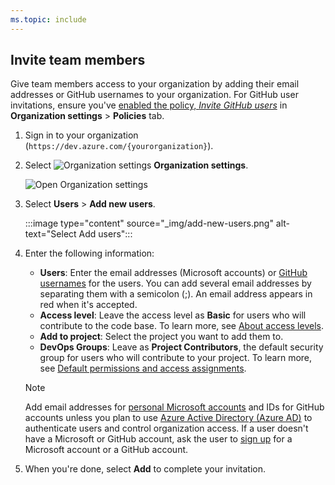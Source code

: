 ```yaml
---
ms.topic: include
---
```


## Invite team members

Give team members access to your organization by adding their email addresses or GitHub usernames to your organization. For GitHub user invitations, ensure you've [enabled the policy, *Invite GitHub users*](../user-guide/sign-up-invite-teammates.md#enable-github-invitations) in **Organization settings** > **Policies** tab.

1. Sign in to your organization (```https://dev.azure.com/{yourorganization}```).

2. Select ![Organization settings](/azure/devops/_img/icons/gear-icon.png) **Organization settings**.

   ![Open Organization settings](/azure/devops/_shared/_img/settings/open-admin-settings-vert.png)

3. Select **Users** > **Add new users**.

   :::image type="content" source="_img/add-new-users.png" alt-text="Select Add users":::

4. Enter the following information:

   - **Users**: Enter the email addresses (Microsoft accounts) or [GitHub usernames](#enable-github-invitations) for the users. You can add several email addresses by separating them with a semicolon (;). An email address appears in red when it's accepted.  
   - **Access level**: Leave the access level as **Basic** for users who will contribute to the code base. To learn more, see [About access levels](/azure/devops/organizations/security/access-levels).  
   - **Add to project**: Select the project you want to add them to.  
   - **DevOps Groups**: Leave as **Project Contributors**, the default security group for users who will contribute to your project. To learn more, see [Default permissions and access assignments](/azure/devops/organizations/security/permissions-access).  

	> [!NOTE]  
	> Add email addresses for [personal Microsoft accounts](https://account.microsoft.com/account) and IDs for GitHub accounts unless you plan to use [Azure Active Directory (Azure AD)](https://azure.microsoft.com/documentation/articles/active-directory-whatis/) to authenticate users and control organization access. If a user doesn't have a Microsoft or GitHub account, ask the user to [sign up](https://signup.live.com/) for a Microsoft account or a GitHub account.  

5. When you're done, select **Add** to complete your invitation.

